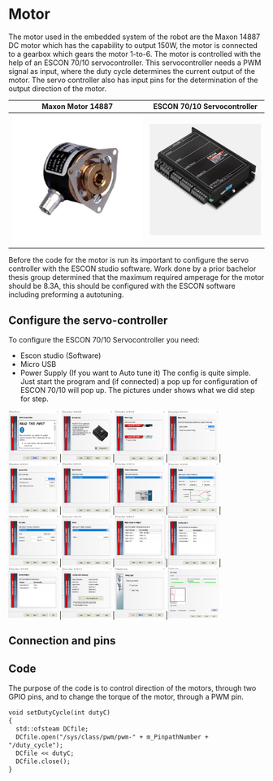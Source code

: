 
# Motor

The motor used in the embedded system of the robot are the Maxon 14887 DC motor which has the capability to output 150W, the motor is connected to a gearbox which gears the motor 1-to-6. The motor is controlled with the help of an ESCON 70/10 servocontroller. This servocontroller needs a PWM signal as input, where the duty cycle determines the current output of the motor. The servo controller also has input pins for the determination of the output direction of the motor.

Maxon Motor 14887            |   ESCON 70/10 Servocontroller
:-------------------------:|:-------------------------:
![Maxon_motor](assets_motor/R441340fdc17f4c1f707a9a396ddd1c2d.jpg)  |  ![Escon](assets_motor/ESCON_7010_Servocontroller.jpg)

Before the code for the motor is run its important to configure the servo controller with the ESCON studio software. Work done by a prior bachelor thesis group determined that the maximum required amperage for the motor should be 8.3A, this should be configured with the ESCON software including preforming a autotuning.


## Configure the servo-controller
To configure the ESCON 70/10 Servocontroller you need:
* Escon studio (Software)
* Micro USB
* Power Supply (If you want to Auto tune it)
The config is quite simple. Just start the program and (if connected) a pop up for configuration of ESCON 70/10 will pop up. The pictures under shows what we did step for step.

<img src="assets_motor/Escon_studio_01.PNG" width="100" height="100"/>|<img src="assets_motor/Escon_studio_02.PNG" width="100" height="100"/>|<img src="assets_motor/Escon_studio_03.PNG" width="100" height="100"/>|<img src="assets_motor/Escon_studio_04.PNG" width="100" height="100"/>|<img src="assets_motor/Escon_studio_05_ver2.PNG" width="100" height="100"/>|<img src="assets_motor/Escon_studio_06.PNG" width="100" height="100"/>|<img src="assets_motor/Escon_studio_07.PNG" width="100" height="100"/>|<img src="assets_motor/Escon_studio_08.PNG" width="100" height="100"/>|<img src="assets_motor/Escon_studio_09.PNG" width="100" height="100"/>|<img src="assets_motor/Escon_studio_10.PNG" width="100" height="100"/>|<img src="assets_motor/Escon_studio_11.PNG" width="100" height="100"/>|<img src="assets_motor/Escon_studio_12.PNG" width="100" height="100"/>|<img src="assets_motor/Escon_studio_13.PNG" width="100" height="100"/>|<img src="assets_motor/Escon_studio_14.PNG" width="100" height="100"/>|<img src="assets_motor/Escon_studio_15.PNG" width="100" height="100"/>|<img src="assets_motor/Escon_studio_16.PNG" width="100" height="100"/>
## Connection and pins

## Code
The purpose of the code is to control direction of the motors, through two GPIO pins, and to change the torque of the motor, through a PWM pin.

```
void setDutyCycle(int dutyC)
{
  std::ofsteam DCfile;
  DCfile.open("/sys/class/pwm/pwm-" + m_PinpathNumber + "/duty_cycle");
  DCfile << dutyC;
  DCfile.close();
}
```
